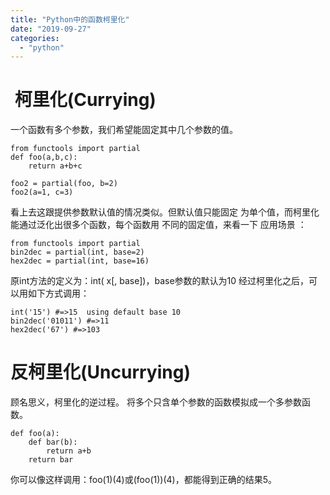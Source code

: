 ```yaml
---
title: "Python中的函数柯里化"
date: "2019-09-27"
categories: 
  - "python"
---
```


#  柯里化(Currying)

一个函数有多个参数，我们希望能固定其中几个参数的值。

```
from functools import partial
def foo(a,b,c):
    return a+b+c
 
foo2 = partial(foo, b=2)
foo2(a=1, c=3)

```

看上去这跟提供参数默认值的情况类似。但默认值只能固定 为单个值，而柯里化能通过泛化出很多个函数，每个函数用 不同的固定值，来看一下 应用场景 ：

```
from functools import partial
bin2dec = partial(int, base=2)
hex2dec = partial(int, base=16)
```

原int方法的定义为：int( x\[, base\])，base参数的默认为10 经过柯里化之后，可以用如下方式调用：

```
int('15') #=>15  using default base 10
bin2dec('01011') #=>11
hex2dec('67') #=>103
```

# 反柯里化(Uncurrying)

顾名思义，柯里化的逆过程。 将多个只含单个参数的函数模拟成一个多参数函数。

```
def foo(a):
    def bar(b):
        return a+b
    return bar
```

你可以像这样调用：foo(1)(4)或(foo(1))(4)，都能得到正确的结果5。
